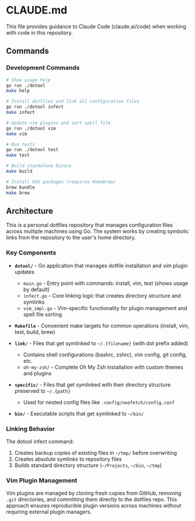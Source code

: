 # CLAUDE.md

This file provides guidance to Claude Code (claude.ai/code) when working with code in this repository.

## Commands

### Development Commands
```bash
# Show usage help
go run ./dotool
make help

# Install dotfiles and link all configuration files
go run ./dotool infect
make infect

# Update vim plugins and sort spell file
go run ./dotool vim
make vim

# Run tests
go run ./dotool test
make test

# Build standalone binary
make build

# Install OSX packages (requires Homebrew)
brew bundle
make brew
```

## Architecture

This is a personal dotfiles repository that manages configuration files across multiple machines using Go. The system works by creating symbolic links from the repository to the user's home directory.

### Key Components

- **`dotool/`** - Go application that manages dotfile installation and vim plugin updates
  - `main.go` - Entry point with commands: install, vim, test (shows usage by default)
  - `infect.go` - Core linking logic that creates directory structure and symlinks
  - `vim_impl.go` - Vim-specific functionality for plugin management and spell file sorting

- **`Makefile`** - Convenient make targets for common operations (install, vim, test, build, brew)

- **`link/`** - Files that get symlinked to `~/.{filename}` (with dot prefix added)
  - Contains shell configurations (bashrc, zshrc), vim config, git config, etc.
  - `oh-my-zsh/` - Complete Oh My Zsh installation with custom themes and plugins

- **`specific/`** - Files that get symlinked with their directory structure preserved to `~/.{path}`
  - Used for nested config files like `.config/neofetch/config.conf`

- **`bin/`** - Executable scripts that get symlinked to `~/bin/`

### Linking Behavior

The dotool infect command:
1. Creates backup copies of existing files in `~/tmp/` before overwriting
2. Creates absolute symlinks to repository files
3. Builds standard directory structure (`~/Projects`, `~/bin`, `~/tmp`)

### Vim Plugin Management

Vim plugins are managed by cloning fresh copies from GitHub, removing `.git` directories, and committing them directly to the dotfiles repo. This approach ensures reproducible plugin versions across machines without requiring external plugin managers.